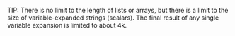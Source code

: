 TIP: There is no limit to the length of lists or arrays, but there is a limit to the size of variable-expanded strings (scalars). The final result of any single variable expansion is limited to about 4k.
